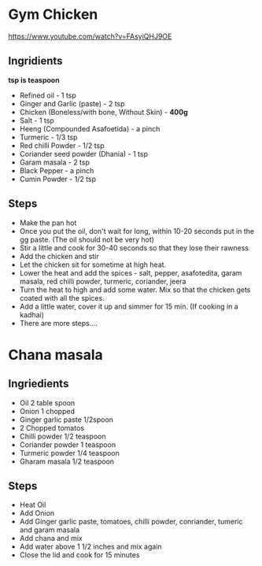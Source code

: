 # Gym Chicken

https://www.youtube.com/watch?v=FAsyiQHJ9OE

## Ingridients
**tsp is teaspoon**
- Refined oil - 1 tsp
- Ginger and Garlic (paste) - 2 tsp
- Chicken (Boneless/with bone, Without Skin) - **400g**
- Salt - 1 tsp
- Heeng (Compounded Asafoetida) - a pinch
- Turmeric - 1/3 tsp
- Red chilli Powder - 1/2 tsp
- Coriander seed powder (Dhania) - 1 tsp
- Garam masala - 2 tsp
- Black Pepper - a pinch
- Cumin Powder - 1/2 tsp

## Steps
- Make the pan hot
- Once you put the oil, don't wait for long, within 10-20 seconds put in the gg paste. (The oil should not be very hot)
- Stir a little and cook for 30-40 seconds so that they lose their rawness 
- Add the chicken and stir
- Let the chicken sit for sometime at high heat.
- Lower the heat and add the spices - salt, pepper, asafotedita, garam masala, red chilli powder, turmeric, coriander, jeera
- Turn the heat to high and add some water. Mix so that the chicken gets coated with all the spices.
- Add a little water, cover it up and simmer for 15 min. (If cooking in a kadhai)
- There are more steps....


# Chana masala

## Ingriedients
- Oil 2 table spoon 
- Onion 1 chopped
- Ginger garlic paste 1/2spoon 
- 2 Chopped tomatos
- Chilli powder 1/2 teaspoon
- Coriander powder 1 teaspoon 
- Turmeric powder 1/4 teaspoon 
- Gharam masala 1/2 teaspoon 

## Steps
- Heat Oil
- Add Onion
- Add Ginger garlic paste, tomatoes, chilli powder, conriander, tumeric and garam masala
- Add chana and mix 
- Add water above 1 1/2 inches and mix again
- Close the lid and cook for 15 minutes

